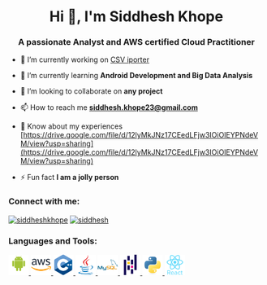 <h1 align="center">Hi 👋, I'm Siddhesh Khope</h1>
<h3 align="center">A passionate Analyst and AWS certified Cloud Practitioner</h3>

- 🔭 I’m currently working on [CSV iporter](https://github.com/StackItHQ/stackit-hiring-assignment-SiddheshKhope)

- 🌱 I’m currently learning **Android Development and Big Data Analysis**

- 👯 I’m looking to collaborate on **any project**

- 📫 How to reach me **siddhesh.khope23@gmail.com**

- 📄 Know about my experiences [https://drive.google.com/file/d/12lyMkJNz17CEedLFjw3IOiOIEYPNdeVM/view?usp=sharing](https://drive.google.com/file/d/12lyMkJNz17CEedLFjw3IOiOIEYPNdeVM/view?usp=sharing)

- ⚡ Fun fact **I am a jolly person**

<h3 align="left">Connect with me:</h3>
<p align="left">
<a href="https://instagram.com/siddheshkhope" target="blank"><img align="center" src="https://raw.githubusercontent.com/rahuldkjain/github-profile-readme-generator/master/src/images/icons/Social/instagram.svg" alt="siddheshkhope" height="30" width="40" /></a>
<a href="https://www.leetcode.com/siddhesh" target="blank"><img align="center" src="https://raw.githubusercontent.com/rahuldkjain/github-profile-readme-generator/master/src/images/icons/Social/leet-code.svg" alt="siddhesh" height="30" width="40" /></a>
</p>

<h3 align="left">Languages and Tools:</h3>
<p align="left"> <a href="https://developer.android.com" target="_blank" rel="noreferrer"> <img src="https://raw.githubusercontent.com/devicons/devicon/master/icons/android/android-original-wordmark.svg" alt="android" width="40" height="40"/> </a> <a href="https://aws.amazon.com" target="_blank" rel="noreferrer"> <img src="https://raw.githubusercontent.com/devicons/devicon/master/icons/amazonwebservices/amazonwebservices-original-wordmark.svg" alt="aws" width="40" height="40"/> </a> <a href="https://www.w3schools.com/cpp/" target="_blank" rel="noreferrer"> <img src="https://raw.githubusercontent.com/devicons/devicon/master/icons/cplusplus/cplusplus-original.svg" alt="cplusplus" width="40" height="40"/> </a> <a href="https://www.java.com" target="_blank" rel="noreferrer"> <img src="https://raw.githubusercontent.com/devicons/devicon/master/icons/java/java-original.svg" alt="java" width="40" height="40"/> </a> <a href="https://www.mysql.com/" target="_blank" rel="noreferrer"> <img src="https://raw.githubusercontent.com/devicons/devicon/master/icons/mysql/mysql-original-wordmark.svg" alt="mysql" width="40" height="40"/> </a> <a href="https://pandas.pydata.org/" target="_blank" rel="noreferrer"> <img src="https://raw.githubusercontent.com/devicons/devicon/2ae2a900d2f041da66e950e4d48052658d850630/icons/pandas/pandas-original.svg" alt="pandas" width="40" height="40"/> </a> <a href="https://www.python.org" target="_blank" rel="noreferrer"> <img src="https://raw.githubusercontent.com/devicons/devicon/master/icons/python/python-original.svg" alt="python" width="40" height="40"/> </a> <a href="https://reactjs.org/" target="_blank" rel="noreferrer"> <img src="https://raw.githubusercontent.com/devicons/devicon/master/icons/react/react-original-wordmark.svg" alt="react" width="40" height="40"/> </a> </p>
